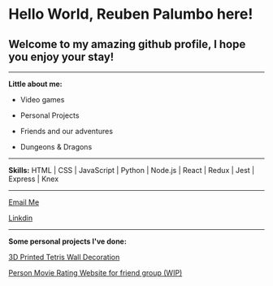 # Hello World, Reuben Palumbo here!

## Welcome to my amazing github profile, I hope you enjoy your stay!

---

**Little about me:**

- Video games

- Personal Projects

- Friends and our adventures

- Dungeons & Dragons

---

**Skills:** HTML | CSS | JavaScript | Python | Node.js | React | Redux | Jest | Express | Knex

---

[Email Me](reubensandwichthe1st@gmail.com)

[Linkdin](https://www.linkedin.com/in/reuben-palumbo/)

---

**Some personal projects I've done:**

[3D Printed Tetris Wall Decoration](https://www.instagram.com/p/B93QBV4BkpS/?utm_source=ig_web_copy_link)

[Person Movie Rating Website for friend group (WIP)](https://movienknights.netlify.app/)

